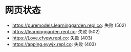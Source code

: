 # 网页状态
- https://puremodels.learninggarden.repl.co: 失败 (502)
- https://learninggarden.repl.co: 失败 (502)
- https://Love.cfvqw.repl.co: 失败 (403)
- https://apping.eywjx.repl.co: 失败 (403)
